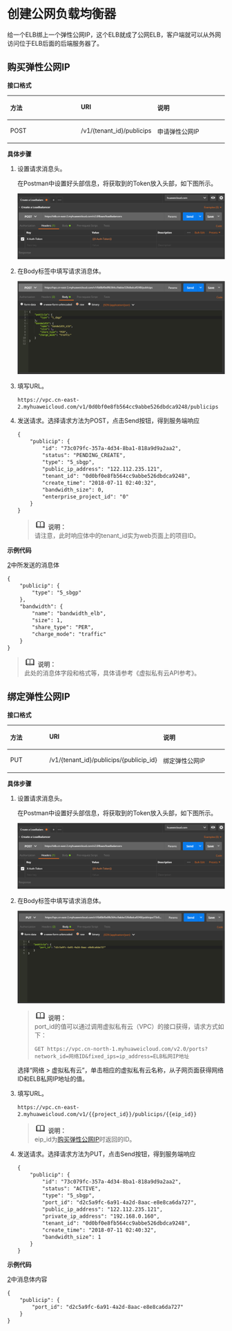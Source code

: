 # 创建公网负载均衡器<a name="ZH-CN_TOPIC_0210354319"></a>

给一个ELB绑上一个弹性公网IP，这个ELB就成了公网ELB，客户端就可以从外网访问位于ELB后面的后端服务器了。

## 购买弹性公网IP<a name="zh-cn_topic_0135706211_section2787194773920"></a>

**接口格式**

<a name="zh-cn_topic_0135706211_table1836811442916"></a>
<table><thead align="left"><tr id="zh-cn_topic_0135706211_row113681147293"><th class="cellrowborder" valign="top" width="33.33333333333333%" id="mcps1.1.4.1.1"><p id="zh-cn_topic_0135706211_p123681849299"><a name="zh-cn_topic_0135706211_p123681849299"></a><a name="zh-cn_topic_0135706211_p123681849299"></a>方法</p>
</th>
<th class="cellrowborder" valign="top" width="33.3033303330333%" id="mcps1.1.4.1.2"><p id="zh-cn_topic_0135706211_p113689492917"><a name="zh-cn_topic_0135706211_p113689492917"></a><a name="zh-cn_topic_0135706211_p113689492917"></a>URI</p>
</th>
<th class="cellrowborder" valign="top" width="33.36333633363336%" id="mcps1.1.4.1.3"><p id="zh-cn_topic_0135706211_p18368104162912"><a name="zh-cn_topic_0135706211_p18368104162912"></a><a name="zh-cn_topic_0135706211_p18368104162912"></a>说明</p>
</th>
</tr>
</thead>
<tbody><tr id="zh-cn_topic_0135706211_row93681452910"><td class="cellrowborder" valign="top" width="33.33333333333333%" headers="mcps1.1.4.1.1 "><p id="zh-cn_topic_0135706211_p73684412293"><a name="zh-cn_topic_0135706211_p73684412293"></a><a name="zh-cn_topic_0135706211_p73684412293"></a>POST</p>
</td>
<td class="cellrowborder" valign="top" width="33.3033303330333%" headers="mcps1.1.4.1.2 "><p id="zh-cn_topic_0135706211_p193681341292"><a name="zh-cn_topic_0135706211_p193681341292"></a><a name="zh-cn_topic_0135706211_p193681341292"></a>/v1/{tenant_id}/publicips</p>
</td>
<td class="cellrowborder" valign="top" width="33.36333633363336%" headers="mcps1.1.4.1.3 "><p id="zh-cn_topic_0135706211_p53680442916"><a name="zh-cn_topic_0135706211_p53680442916"></a><a name="zh-cn_topic_0135706211_p53680442916"></a>申请弹性公网IP</p>
</td>
</tr>
</tbody>
</table>

**具体步骤**

1.  设置请求消息头。

    在Postman中设置好头部信息，将获取到的Token放入头部，如下图所示。

    ![](figures/zh-cn_image_0135706233.png)

2.  <a name="zh-cn_topic_0135706211_li95182052144919"></a>在Body标签中填写请求消息体。

    ![](figures/zh-cn_image_0135706237.png)

3.  填写URL。

    ```
    https://vpc.cn-east-2.myhuaweicloud.com/v1/0d0bf0e8fb564cc9abbe526dbdca9248/publicips
    ```

4.  发送请求。选择请求方法为POST，点击Send按钮，得到服务端响应

    ```
    {
        "publicip": {
            "id": "73c079fc-357a-4d34-8ba1-818a9d9a2aa2",
            "status": "PENDING_CREATE",
            "type": "5_sbgp",
            "public_ip_address": "122.112.235.121",
            "tenant_id": "0d0bf0e8fb564cc9abbe526dbdca9248",
            "create_time": "2018-07-11 02:40:32",
            "bandwidth_size": 0,
            "enterprise_project_id": "0"
        }
    }
    ```

    >![](public_sys-resources/icon-note.gif) **说明：**   
    >请注意，此时响应体中的tenant\_id实为web页面上的项目ID。  


**示例代码**

[2](#zh-cn_topic_0135706211_li95182052144919)中所发送的消息体

```
{
    "publicip": {
        "type": "5_sbgp"
    },
    "bandwidth": {
        "name": "bandwidth_elb",
        "size": 1,
        "share_type": "PER",
        "charge_mode": "traffic"
    }
}
```

>![](public_sys-resources/icon-note.gif) **说明：**   
>此处的消息体字段和格式等，具体请参考《虚拟私有云API参考》。  

## 绑定弹性公网IP<a name="zh-cn_topic_0135706211_section137585014302"></a>

**接口格式**

<a name="zh-cn_topic_0135706211_table128792007305"></a>
<table><thead align="left"><tr id="zh-cn_topic_0135706211_row1887815010305"><th class="cellrowborder" valign="top" width="18.18%" id="mcps1.1.4.1.1"><p id="zh-cn_topic_0135706211_p1587816053011"><a name="zh-cn_topic_0135706211_p1587816053011"></a><a name="zh-cn_topic_0135706211_p1587816053011"></a>方法</p>
</th>
<th class="cellrowborder" valign="top" width="51.519999999999996%" id="mcps1.1.4.1.2"><p id="zh-cn_topic_0135706211_p5878200193020"><a name="zh-cn_topic_0135706211_p5878200193020"></a><a name="zh-cn_topic_0135706211_p5878200193020"></a>URI</p>
</th>
<th class="cellrowborder" valign="top" width="30.3%" id="mcps1.1.4.1.3"><p id="zh-cn_topic_0135706211_p4878603301"><a name="zh-cn_topic_0135706211_p4878603301"></a><a name="zh-cn_topic_0135706211_p4878603301"></a>说明</p>
</th>
</tr>
</thead>
<tbody><tr id="zh-cn_topic_0135706211_row1487910043015"><td class="cellrowborder" valign="top" width="18.18%" headers="mcps1.1.4.1.1 "><p id="zh-cn_topic_0135706211_p7879105308"><a name="zh-cn_topic_0135706211_p7879105308"></a><a name="zh-cn_topic_0135706211_p7879105308"></a>PUT</p>
</td>
<td class="cellrowborder" valign="top" width="51.519999999999996%" headers="mcps1.1.4.1.2 "><p id="zh-cn_topic_0135706211_p38793023010"><a name="zh-cn_topic_0135706211_p38793023010"></a><a name="zh-cn_topic_0135706211_p38793023010"></a>/v1/{tenant_id}/publicips/{publicip_id}</p>
</td>
<td class="cellrowborder" valign="top" width="30.3%" headers="mcps1.1.4.1.3 "><p id="zh-cn_topic_0135706211_p587914019306"><a name="zh-cn_topic_0135706211_p587914019306"></a><a name="zh-cn_topic_0135706211_p587914019306"></a>绑定弹性公网IP</p>
</td>
</tr>
</tbody>
</table>

**具体步骤**

1.  设置请求消息头。

    在Postman中设置好头部信息，将获取到的Token放入头部，如下图所示。

    ![](figures/zh-cn_image_0135706233.png)

2.  <a name="zh-cn_topic_0135706211_li148803073011"></a>在Body标签中填写请求消息体。

    ![](figures/zh-cn_image_0135706224.png)

    >![](public_sys-resources/icon-note.gif) **说明：**   
    >port\_id的值可以通过调用虚拟私有云（VPC）的接口获得，请求方式如下：  
    >```  
    >GET https://vpc.cn-north-1.myhuaweicloud.com/v2.0/ports?network_id=网络ID&fixed_ips=ip_address=ELB私网IP地址  
    >```  

    选择“网络 \> 虚拟私有云”，单击相应的虚拟私有云名称，从子网页面获得网络ID和ELB私网IP地址的值。

3.  填写URL。

    ```
    https://vpc.cn-east-2.myhuaweicloud.com/v1/{{project_id}}/publicips/{{eip_id}}
    ```

    >![](public_sys-resources/icon-note.gif) **说明：**   
    >eip\_id为[购买弹性公网IP](#zh-cn_topic_0135706211_section2787194773920)时返回的ID。  

4.  发送请求。选择请求方法为PUT，点击Send按钮，得到服务端响应

    ```
    {
        "publicip": {
            "id": "73c079fc-357a-4d34-8ba1-818a9d9a2aa2",
            "status": "ACTIVE",
            "type": "5_sbgp",
            "port_id": "d2c5a9fc-6a91-4a2d-8aac-e8e8ca6da727",
            "public_ip_address": "122.112.235.121",
            "private_ip_address": "192.168.0.160",
            "tenant_id": "0d0bf0e8fb564cc9abbe526dbdca9248",
            "create_time": "2018-07-11 02:40:32",
            "bandwidth_size": 1
        }
    }
    ```


**示例代码**

[2](#zh-cn_topic_0135706211_li148803073011)中消息体内容

```
{
    "publicip": {
        "port_id": "d2c5a9fc-6a91-4a2d-8aac-e8e8ca6da727"
    }
}
```

